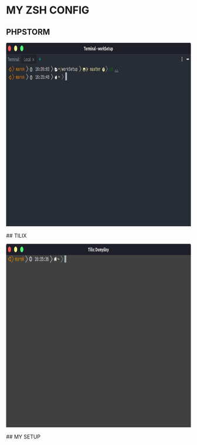 # MY ZSH CONFIG
## PHPSTORM 
<p align="center">
  <img height="500" src="https://github.com/mtytula/workSetup/blob/master/pictures/phpstorm_terminal.png">
</p>
## TILIX 
<p align="center">
  <img height="500" src="https://github.com/mtytula/workSetup/blob/master/pictures/tilix_terminal.png">
</p>
## MY SETUP

